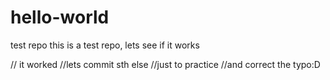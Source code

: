 # hello-world
test repo
this is a test repo, lets see if it works

// it worked 
//lets commit sth else
//just to practice
//and correct the typo:D
